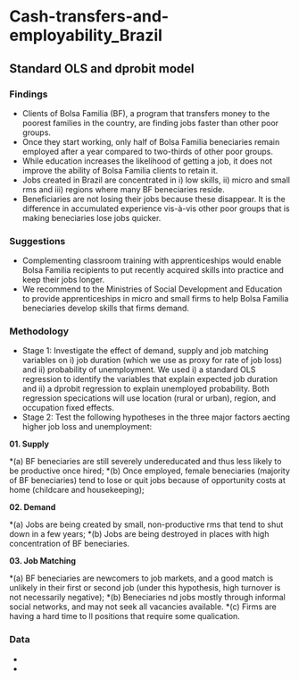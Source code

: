 # Cash-transfers-and-employability_Brazil
## Standard OLS and dprobit model

### Findings
- Clients of Bolsa Familia (BF), a program that transfers money to the poorest families in the country, are finding jobs faster than other poor groups.
- Once they start working, only half of Bolsa Familia beneciaries remain employed after a year compared to two-thirds of other poor groups. 
- While education increases the likelihood of getting a job, it does not improve the ability of Bolsa Familia clients to retain it.
- Jobs created in Brazil are concentrated in i) low skills, ii) micro and small rms and iii) regions where many BF beneciaries reside. 
- Beneficiaries are not losing their jobs because these disappear. It is the difference in accumulated experience vis-à-vis other poor groups that is making beneciaries lose jobs quicker.

### Suggestions
- Complementing classroom training with apprenticeships would enable Bolsa Familia recipients to put recently acquired skills into practice and keep their jobs
longer. 
- We recommend to the Ministries of Social Development and Education to provide apprenticeships in micro and small firms to help
Bolsa Familia beneciaries develop skills that firms demand. 

### Methodology
- Stage 1: Investigate the effect of demand, supply and job matching variables on i) job duration (which we use as proxy for rate of job loss) and ii) probability of unemployment. We used i) a standard OLS regression to identify the variables that explain expected job duration and ii) a dprobit regression to explain unemployed
probability. Both regression specications will use location (rural or urban), region, and occupation fixed effects.
- Stage 2: Test the following hypotheses in the three major factors aecting higher job loss and unemployment:

**01. Supply**

*(a) BF beneciaries are still severely undereducated and thus less likely to be productive once hired;
*(b) Once employed, female beneciaries (majority of BF beneciaries) tend to lose or quit jobs because of opportunity costs at home (childcare and housekeeping);

**02. Demand**

*(a) Jobs are being created by small, non-productive rms that tend to shut down in a few years;
*(b) Jobs are being destroyed in places with high concentration of BF beneciaries.

**03. Job Matching**

*(a) BF beneciaries are newcomers to job markets, and a good match is unlikely in their first or second job (under this hypothesis, high turnover is not necessarily negative);
*(b) Beneciaries nd jobs mostly through informal social networks, and may not seek all vacancies available.
*(c) Firms are having a hard time to ll positions that require some qualication.

### Data
-
-
